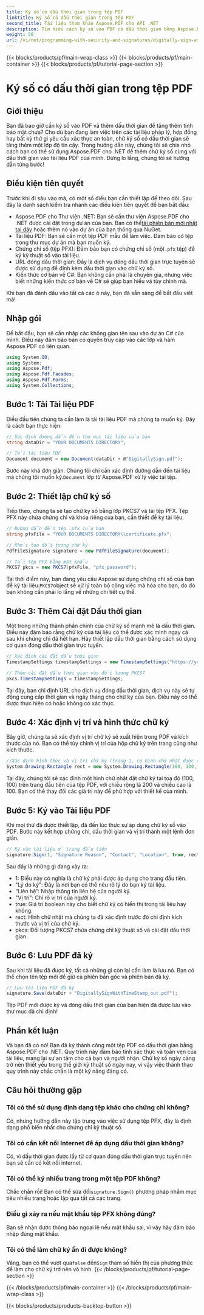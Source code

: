```yaml
---
title: Ký số có dấu thời gian trong tệp PDF
linktitle: Ký số có dấu thời gian trong tệp PDF
second_title: Tài liệu tham khảo Aspose.PDF cho API .NET
description: Tìm hiểu cách ký số vào PDF có dấu thời gian bằng Aspose.PDF cho .NET. Hướng dẫn từng bước này bao gồm các điều kiện tiên quyết, thiết lập chứng chỉ, dấu thời gian và nhiều hơn nữa.
weight: 50
url: /vi/net/programming-with-security-and-signatures/digitally-sign-with-time-stamp/
---
```


{{< blocks/products/pf/main-wrap-class >}}
{{< blocks/products/pf/main-container >}}
{{< blocks/products/pf/tutorial-page-section >}}

# Ký số có dấu thời gian trong tệp PDF

## Giới thiệu

Bạn đã bao giờ cần ký số vào PDF và thêm dấu thời gian để tăng thêm tính bảo mật chưa? Cho dù bạn đang làm việc trên các tài liệu pháp lý, hợp đồng hay bất kỳ thứ gì yêu cầu xác thực an toàn, chữ ký số có dấu thời gian sẽ tăng thêm một lớp độ tin cậy. Trong hướng dẫn này, chúng tôi sẽ chia nhỏ cách bạn có thể sử dụng Aspose.PDF cho .NET để thêm chữ ký số cùng với dấu thời gian vào tài liệu PDF của mình. Đừng lo lắng, chúng tôi sẽ hướng dẫn từng bước!

## Điều kiện tiên quyết

Trước khi đi sâu vào mã, có một số điều bạn cần thiết lập để theo dõi. Sau đây là danh sách kiểm tra nhanh các điều kiện tiên quyết để bạn bắt đầu:

-  Aspose.PDF cho Thư viện .NET: Bạn sẽ cần thư viện Aspose.PDF cho .NET được cài đặt trong dự án của bạn. Bạn có thể[tải phiên bản mới nhất tại đây](https://releases.aspose.com/pdf/net/) hoặc thêm nó vào dự án của bạn thông qua NuGet.
- Tài liệu PDF: Bạn sẽ cần một tệp PDF mẫu để làm việc. Đảm bảo có tệp trong thư mục dự án mà bạn muốn ký.
-  Chứng chỉ số (tệp PFX): Đảm bảo bạn có chứng chỉ số (một`.pfx` tệp) để ký kỹ thuật số vào tài liệu.
- URL đóng dấu thời gian: Đây là dịch vụ đóng dấu thời gian trực tuyến sẽ được sử dụng để đính kèm dấu thời gian vào chữ ký số. 
- Kiến thức cơ bản về C#: Bạn không cần phải là chuyên gia, nhưng việc biết những kiến thức cơ bản về C# sẽ giúp bạn hiểu và tùy chỉnh mã.

Khi bạn đã đánh dấu vào tất cả các ô này, bạn đã sẵn sàng để bắt đầu viết mã!

## Nhập gói

Để bắt đầu, bạn sẽ cần nhập các không gian tên sau vào dự án C# của mình. Điều này đảm bảo bạn có quyền truy cập vào các lớp và hàm Aspose.PDF có liên quan.

```csharp
using System.IO;
using System;
using Aspose.Pdf;
using Aspose.Pdf.Facades;
using Aspose.Pdf.Forms;
using System.Collections;
```

## Bước 1: Tải Tài liệu PDF

Điều đầu tiên chúng ta cần làm là tải tài liệu PDF mà chúng ta muốn ký. Đây là cách bạn thực hiện:

```csharp
// Xác định đường dẫn đến thư mục tài liệu của bạn
string dataDir = "YOUR DOCUMENTS DIRECTORY";

// Tải tài liệu PDF
Document document = new Document(dataDir + @"DigitallySign.pdf");
```

 Bước này khá đơn giản. Chúng tôi chỉ cần xác định đường dẫn đến tài liệu mà chúng tôi muốn ký.`Document` lớp từ Aspose.PDF xử lý việc tải tệp.

## Bước 2: Thiết lập chữ ký số

Tiếp theo, chúng ta sẽ tạo chữ ký số bằng lớp PKCS7 và tải tệp PFX. Tệp PFX này chứa chứng chỉ và khóa riêng của bạn, cần thiết để ký tài liệu.

```csharp
// Đường dẫn đến tệp .pfx của bạn
string pfxFile = "YOUR DOCUMENTS DIRECTORY\\certificate.pfx";

// Khởi tạo đối tượng chữ ký
PdfFileSignature signature = new PdfFileSignature(document);

// Tải tệp PFX bằng mật khẩu
PKCS7 pkcs = new PKCS7(pfxFile, "pfx_password");
```

 Tại thời điểm này, bạn đang yêu cầu Aspose sử dụng chứng chỉ số của bạn để ký tài liệu.`PKCS7`object sẽ xử lý toàn bộ công việc mã hóa cho bạn, do đó bạn không cần phải lo lắng về những chi tiết cụ thể.

## Bước 3: Thêm Cài đặt Dấu thời gian

Một trong những thành phần chính của chữ ký số mạnh mẽ là dấu thời gian. Điều này đảm bảo rằng chữ ký của tài liệu có thể được xác minh ngay cả sau khi chứng chỉ đã hết hạn. Hãy thiết lập dấu thời gian bằng cách sử dụng cơ quan đóng dấu thời gian trực tuyến.

```csharp
// Xác định cài đặt dấu thời gian
TimestampSettings timestampSettings = new TimestampSettings("https://your_timestamp_url", "người dùng:mật khẩu");

// Thêm cài đặt dấu thời gian vào đối tượng PKCS7
pkcs.TimestampSettings = timestampSettings;
```

Tại đây, bạn chỉ định URL cho dịch vụ đóng dấu thời gian, dịch vụ này sẽ tự động cung cấp thời gian và ngày tháng cho chữ ký của bạn. Điều này có thể được thực hiện có hoặc không có xác thực.

## Bước 4: Xác định vị trí và hình thức chữ ký

Bây giờ, chúng ta sẽ xác định vị trí chữ ký sẽ xuất hiện trong PDF và kích thước của nó. Bạn có thể tùy chỉnh vị trí của hộp chữ ký trên trang cũng như kích thước.

```csharp
//Xác định hình thức và vị trí chữ ký (trang 1, có hình chữ nhật được chỉ định)
System.Drawing.Rectangle rect = new System.Drawing.Rectangle(100, 100, 200, 100);
```

Tại đây, chúng tôi sẽ xác định một hình chữ nhật đặt chữ ký tại tọa độ (100, 100) trên trang đầu tiên của tệp PDF, với chiều rộng là 200 và chiều cao là 100. Bạn có thể thay đổi các giá trị này để phù hợp với thiết kế của mình.

## Bước 5: Ký vào Tài liệu PDF

Khi mọi thứ đã được thiết lập, đã đến lúc thực sự áp dụng chữ ký số vào PDF. Bước này kết hợp chứng chỉ, dấu thời gian và vị trí thành một lệnh đơn giản.

```csharp
// Ký vào tài liệu ở trang đầu tiên
signature.Sign(1, "Signature Reason", "Contact", "Location", true, rect, pkcs);
```

Sau đây là những gì đang xảy ra:
- 1: Điều này có nghĩa là chữ ký phải được áp dụng cho trang đầu tiên.
- "Lý do ký": Đây là nơi bạn có thể nêu rõ lý do bạn ký tài liệu.
- “Liên hệ”: Nhập thông tin liên hệ của người ký.
- "Vị trí": Chỉ rõ vị trí của người ký.
- true: Giá trị boolean này cho biết chữ ký có hiển thị trong tài liệu hay không.
- rect: Hình chữ nhật mà chúng ta đã xác định trước đó chỉ định kích thước và vị trí của chữ ký.
- pkcs: Đối tượng PKCS7 chứa chứng chỉ kỹ thuật số và cài đặt dấu thời gian.

## Bước 6: Lưu PDF đã ký

Sau khi tài liệu đã được ký, tất cả những gì còn lại cần làm là lưu nó. Bạn có thể chọn tên tệp mới để giữ cả phiên bản gốc và phiên bản đã ký.

```csharp
// Lưu tài liệu PDF đã ký
signature.Save(dataDir + "DigitallySignWithTimeStamp_out.pdf");
```

Tệp PDF mới được ký và đóng dấu thời gian của bạn hiện đã được lưu vào thư mục đã chỉ định!

## Phần kết luận

Và bạn đã có nó! Bạn đã ký thành công một tệp PDF có dấu thời gian bằng Aspose.PDF cho .NET. Quy trình này đảm bảo tính xác thực và toàn vẹn của tài liệu, mang lại sự an tâm cho cả bạn và người nhận. Chữ ký số ngày càng trở nên thiết yếu trong thế giới kỹ thuật số ngày nay, vì vậy việc thành thạo quy trình này chắc chắn là một kỹ năng đáng có.

## Câu hỏi thường gặp

### Tôi có thể sử dụng định dạng tệp khác cho chứng chỉ không?  
Có, nhưng hướng dẫn này tập trung vào việc sử dụng tệp PFX, đây là định dạng phổ biến nhất cho chứng chỉ kỹ thuật số.

### Tôi có cần kết nối Internet để áp dụng dấu thời gian không?  
Có, vì dấu thời gian được lấy từ cơ quan đóng dấu thời gian trực tuyến nên bạn sẽ cần có kết nối internet.

### Tôi có thể ký nhiều trang trong một tệp PDF không?  
 Chắc chắn rồi! Bạn có thể sửa đổi`signature.Sign()` phương pháp nhắm mục tiêu nhiều trang hoặc lặp qua tất cả các trang.

### Điều gì xảy ra nếu mật khẩu tệp PFX không đúng?  
Bạn sẽ nhận được thông báo ngoại lệ nếu mật khẩu sai, vì vậy hãy đảm bảo nhập đúng mật khẩu.

### Tôi có thể làm chữ ký ẩn đi được không?  
 Vâng, bạn có thể vượt qua`false` đến`Sign` tham số hiển thị của phương thức để làm cho chữ ký trở nên vô hình.
{{< /blocks/products/pf/tutorial-page-section >}}

{{< /blocks/products/pf/main-container >}}
{{< /blocks/products/pf/main-wrap-class >}}

{{< blocks/products/products-backtop-button >}}
